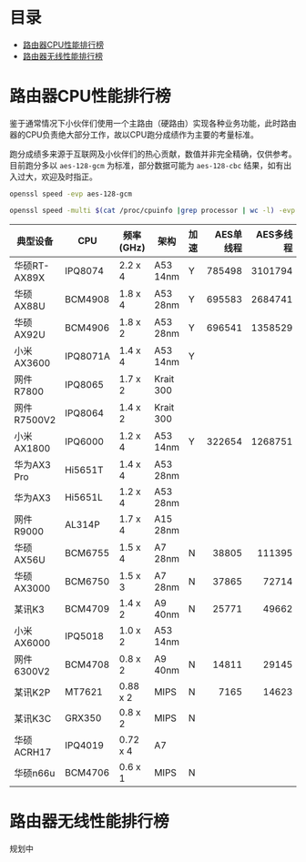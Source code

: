 # 目录

* [路由器CPU性能排行榜](#路由器CPU性能排行榜)
* [路由器无线性能排行榜](#路由器无线性能排行榜)

# 路由器CPU性能排行榜

鉴于通常情况下小伙伴们使用一个主路由（硬路由）实现各种业务功能，此时路由器的CPU负责绝大部分工作，故以CPU跑分成绩作为主要的考量标准。

跑分成绩多来源于互联网及小伙伴们的热心贡献，数值并非完全精确，仅供参考。目前跑分多以 `aes-128-gcm` 为标准，部分数据可能为 `aes-128-cbc` 结果，如有出入过大，欢迎及时指正。

```bash
openssl speed -evp aes-128-gcm
```

```bash
openssl speed -multi $(cat /proc/cpuinfo |grep processor | wc -l) -evp aes-128-gcm
```

| 典型设备      | CPU     | 频率(GHz) | 架构       | 加速 | AES单线程 | AES多线程 | DMIPS |
|-------------|--------- |----------|---------- |-----|---------:|---------:|------:|
| 华硕RT-AX89X | IPQ8074  | 2.2 x 4  | A53 14nm  | Y   | 785498   | 3101794  | 18400 |
| 华硕AX88U    | BCM4908  | 1.8 x 4  | A53 28nm  | Y   | 695583   | 2684741  | 16560 |
| 华硕AX92U    | BCM4906  | 1.8 x 2  | A53 28nm  | Y   | 696541   | 1358529  | 8280  |
| 小米AX3600   | IPQ8071A | 1.4 x 4  | A53 14nm  | Y   |    |   |  |
| 网件R7800    | IPQ8065  | 1.7 x 2  | Krait 300 |    |    |   |  |
| 网件R7500V2  | IPQ8064  | 1.4 x 2  | Krait 300 |    |    |   |  |
| 小米AX1800   | IPQ6000  | 1.2 x 4  | A53 14nm  | Y   | 322654   | 1268751  | 11040 |
| 华为AX3 Pro  | Hi5651T  | 1.4 x 4  | A53 28nm  |    |    |   | 12880 |
| 华为AX3      | Hi5651L  | 1.2 x 4  | A53 28nm  |    |    |   | 5520 |
| 网件R9000    | AL314P   | 1.7 x 4  | A15 28nm  |    |    |   |  |
| 华硕AX56U    | BCM6755  | 1.5 x 4  | A7 28nm   | N   | 38805    | 111395   | 11400 |
| 华硕AX3000   | BCM6750  | 1.5 x 3  | A7 28nm   | N   | 37865    | 72714    | 8550  |
| 某讯K3       | BCM4709  | 1.4 x 2  | A9 40nm   | N   | 25771    | 49662    |       |
| 小米AX6000   | IPQ5018  | 1.0 x 2  | A53 14nm  |    |    |   | 4600  |
| 网件6300V2   | BCM4708  | 0.8 x 2  | A9 40nm   | N   | 14811    | 29145    |       |
| 某讯K2P      | MT7621   | 0.88 x 2 | MIPS      | N   | 7165     | 14623    | 2640  |
| 某讯K3C      | GRX350   | 0.8 x 2  | MIPS      | N   |      |     |   |
| 华硕ACRH17   | IPQ4019  | 0.72 x 4 | A7        |    |      |     |   |
| 华硕n66u     | BCM4706  | 0.6 x 1  | MIPS      | N   |      |     |   |


# 路由器无线性能排行榜

规划中

